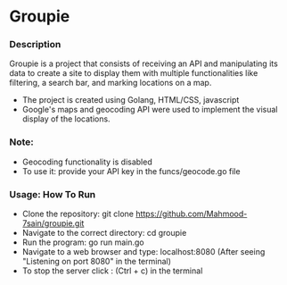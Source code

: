 # Groupie

### Description
Groupie is a project that consists of receiving an API and manipulating its data to create a site to display them with multiple functionalities like filtering, a search bar, and marking locations on a map.
- The project is created using Golang, HTML/CSS, javascript
- Google's maps and geocoding API were used to implement the visual display of the locations.

### Note:
- Geocoding functionality is disabled
- To use it: provide your API key in the funcs/geocode.go file

### Usage: How To Run 
- Clone the repository: git clone https://github.com/Mahmood-7sain/groupie.git
- Navigate to the correct directory: cd groupie
- Run the program: go run main.go
- Navigate to a web browser and type: localhost:8080 (After seeing "Listening on port 8080" in the terminal)
- To stop the server click : (Ctrl + c) in the terminal

